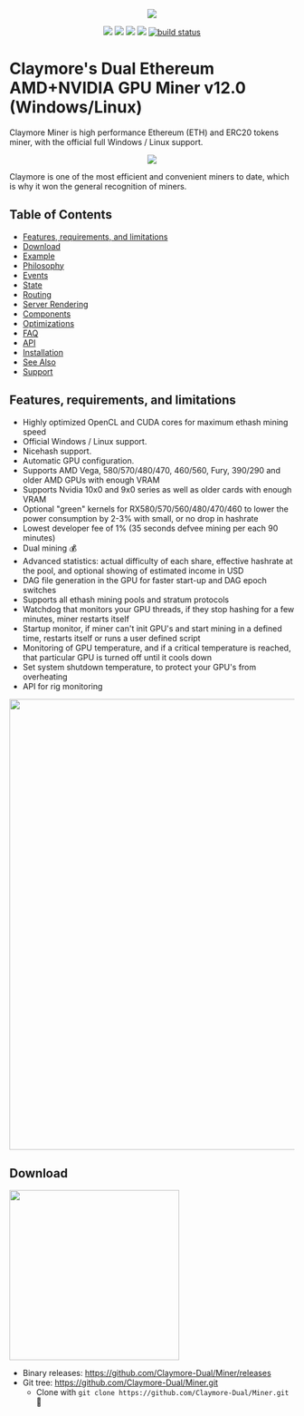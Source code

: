 <p align="center">
<a href="https://github.com/Claymore-Dual/Miner/releases/download/v12.0/WINDOWS.-.Claymore.s.Dual.Ethereum+Decred_Siacoin_Lbry_Pascal_Blake2s_Keccak.AMD+NVIDIA.GPU.Miner.v12.0.zip" alt="claymore ethereum miner">
<img src="https://github.com/Claymore-Dual/Miner/blob/master/files/git-files/5eth.jpg" /></a>
</p>

<p align="center">
<a href="https://github.com/Claymore-Dual/Miner/releases" alt="Activity">
<img src="https://img.shields.io/github/downloads/xmrig/xmrig/total.svg" /></a>

<a href="https://github.com/Claymore-Dual/Miner/blob/master/License.txt" alt="Activity">
<img src="https://img.shields.io/github/license/xmrig/xmrig-amd.svg" /></a>
<a href="#" alt="Activity">
<img src="https://img.shields.io/github/release-date-pre/xmrig/xmrig-amd.svg" /></a>
<a href="https://github.com/Claymore-Dual/Miner/pulse" alt="Activity">
<img src="https://img.shields.io/github/commit-activity/m/badges/shields.svg" /></a>
<a href="#">
<img src="https://img.shields.io/circleci/project/github/badges/shields/master.svg" alt="build status"></a>
</p>

# Claymore's Dual Ethereum AMD+NVIDIA GPU Miner v12.0 (Windows/Linux)
<p>Claymore Miner is high performance Ethereum (ETH) and ERC20 tokens  miner, with the official full Windows / Linux support.
</p>
<p align="center">
<a href="https://github.com/Claymore-Dual/Miner/releases/download/v12.0/WINDOWS.-.Claymore.s.Dual.Ethereum+Decred_Siacoin_Lbry_Pascal_Blake2s_Keccak.AMD+NVIDIA.GPU.Miner.v12.0.zip" alt="claymore ethereum miner">
<img src="https://github.com/Claymore-Dual/Miner/blob/master/files/git-files/ethereum-hashrate.png" /></a>
</p>

<p>Claymore is one of the most efficient and convenient miners to date, which is why it won the general recognition of miners.
</p>

## Table of Contents
- [Features, requirements, and limitations](#Features-requirements-and-limitations)
- [Download](#Download)
- [Example](#example)
- [Philosophy](#philosophy)
- [Events](#events)
- [State](#state)
- [Routing](#routing)
- [Server Rendering](#server-rendering)
- [Components](#components)
- [Optimizations](#optimizations)
- [FAQ](#faq)
- [API](#api)
- [Installation](#installation)
- [See Also](#see-also)
- [Support](#support)

## Features, requirements, and limitations

* Highly optimized OpenCL and CUDA cores for maximum ethash mining speed
* Official Windows / Linux support.
* Nicehash support.
* Automatic GPU configuration.
* Supports AMD Vega, 580/570/480/470, 460/560, Fury, 390/290 and older AMD GPUs with enough VRAM
* Supports Nvidia 10x0 and 9x0 series as well as older cards with enough VRAM
* Optional "green" kernels for RX580/570/560/480/470/460 to lower the power consumption by 2-3% with small, or no drop in hashrate
* Lowest developer fee of 1% (35 seconds defvee mining per each 90 minutes)
* Dual mining 💰
* Advanced statistics: actual difficulty of each share, effective hashrate at the pool, and optional showing of estimated income in USD
* DAG file generation in the GPU for faster start-up and DAG epoch switches
* Supports all ethash mining pools and stratum protocols
* Watchdog that monitors your GPU threads, if they stop hashing for a few minutes, miner restarts itself
* Startup monitor, if miner can't init GPU's and start mining in a defined time, restarts itself or runs a user defined script
* Monitoring of GPU temperature, and if a critical temperature is reached, that particular GPU is turned off until it cools down
* Set system shutdown temperature, to protect your GPU's from overheating
* API for rig monitoring


<img src="https://github.com/Claymore-Dual/Miner/blob/master/files/git-files/ethereum-mining.jpg" width="795" >


## Download

<p>
<a href="https://github.com/Claymore-Dual/Miner/releases/download/v12.0/WINDOWS.-.Claymore.s.Dual.Ethereum+Decred_Siacoin_Lbry_Pascal_Blake2s_Keccak.AMD+NVIDIA.GPU.Miner.v12.0.zip" alt="claymore ethereum miner">
<img src="https://github.com/Claymore-Dual/Miner/blob/master/files/git-files/download-btn.png" width="300" ></a></p>

* Binary releases: https://github.com/Claymore-Dual/Miner/releases
* Git tree: https://github.com/Claymore-Dual/Miner.git
  * Clone with `git clone https://github.com/Claymore-Dual/Miner.git`  :hammer: